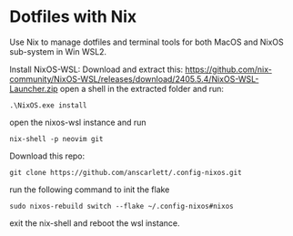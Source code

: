 
# Dotfiles with Nix

Use Nix to manage dotfiles and terminal tools for both MacOS and NixOS sub-system in Win WSL2.

Install NixOS-WSL: 
Download and extract this: https://github.com/nix-community/NixOS-WSL/releases/download/2405.5.4/NixOS-WSL-Launcher.zip
open a shell in the extracted folder and run:
```
.\NixOS.exe install
```
open the nixos-wsl instance and run
```
nix-shell -p neovim git
```
Download this repo:
```
git clone https://github.com/anscarlett/.config-nixos.git
```
run the following command to init the flake
```
sudo nixos-rebuild switch --flake ~/.config-nixos#nixos
```

exit the nix-shell and reboot the wsl instance.

